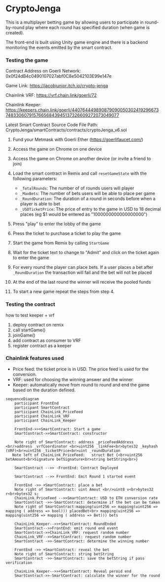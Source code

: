 # CryptoJenga
This is a multiplayer betting game by allowing users to participate in round-by-round play where each round has specified duration (when game is created).

The front-end is built using Unity game engine and there is a backend monitoring the events emitted by the smart contract.

### Testing the game
Contract Address on Goerli Network: 0x0f24dB4c0490107027abf0C8e5042103E99e147e

Game Link: https://jacobjunior.itch.io/crypto-jenga

Chainlink VRF: https://vrf.chain.link/goerli/72

Chainlink Keeper: https://keepers.chain.link/goerli/44076444989087909005030241929667374833060791576656843945137326609272073049077

Latest Smart Contract Source Code File Path: CryptoJenga/smartContracts/contracts/cryptoJenga_v6.sol

1. Fund your Metmask with Goerli Ether (https://goerlifaucet.com/)
2. Access the game on Chrome on one device
3. Access the game on Chrome on another device (or invite a friend to join)
4. Load the smart contract in Remix and call `resetGameState` with the following parameters:
    - `_TotalRounds`: The number of of rounds users will player
    - `_MaxBets`: The number of bets users will be able to place per game
    - `_RoundDuration`: The duration of a round in seconds before when a player is able to bet
    - `_USDTicketPrice`: The price of entry to the game in USD to 18 decimal places (eg $1 would be entered as "1000000000000000000")

5. Press "play" to enter the lobby of the game
6. Press the ticket to purchase a ticket to play the game
7. Start the game from Remix by calling `StartGame`
8. Wait for the ticket text to change to "Admit" and click on the ticket again to enter the game
9. For every round the player can place bets. If a user places a bet after `_RoundDuration` the transaction will fail and the bet will not be placed
10. At the end of the last round the winner will receive the pooled funds
11. To start a new game repeat the steps from step 4.

### Testing the contract
how to test keeper + vrf

1. deploy contract on remix
2. call startGame()
3. joinGame()
4. add contract as consumer to VRF
5. register contract as a keeper

### Chainlink features used
- Price feed: the ticket price is in USD. The price feed is used for the conversion.
- VRF: used for choosing the winning answer and the winner
- Keeper: automatically move from round to round and end the game based on the duration defined.

```mermaid
sequenceDiagram
    participant FrontEnd
    participant SmartContract
    participant ChainLink_PriceFeed
    participant ChainLink_VRF
    participant ChainLink_Keeper

    FrontEnd->>+SmartContract: Start a game
    SmartContract->>SmartContract: constructor 

    Note right of SmartContract: address _priceFeedAddress <br/>address _vrfCoordinator <br>uint256 _linkFee<br>bytes32 _keyhash (VRF)<br>uint256 _ticketPrice<br>uint _roundDuration
   Note left of ChainLink_PriceFeed:   struct Bet {<br>uint256 betAmount<br>Signature betSignature<br>string betString<br>}
 
    SmartContract -->> -FrontEnd: Contract Deployed

    SmartContract -->> FrontEnd: Emit Round 1 started event

    FrontEnd ->> +SmartContract: place a bet
    Note right of SmartContract: uint Amout <br/>uint8 v<br>bytes32 r<br>bytes32 s;
    ChainLink_PriceFeed -->>SmartContract: USD to ETH conversion rate
    SmartContract ->>-SmartContract: determine if the bet can be taken
    Note right of SmartContract:mapping(uint256 => mapping(uint256 => mapping ( address => bool))) placedBet<br> mapping(uint256 => mapping(uint256 => mapping ( address => Bet))) bets

    ChainLink_Keeper-->>+SmartContract: RoundEnded
    SmartContract-->>FrontEnd: emit round end event
    SmartContract->>ChainLink_VRF: request random number
    ChainLink_VRF-->>SmartContract: request random number
    SmartContract ->>-SmartContract: determine the winning number

    FrontEnd ->> +SmartContract: reveal the bet
    Note right of SmartContract: string betString
    SmartContract ->>-SmartContract: save the betString if pass verification

    ChainLink_Keeper-->>+SmartContract: Reveal peroid end
    SmartContract->>-SmartContract: calculate the winner for the round
```